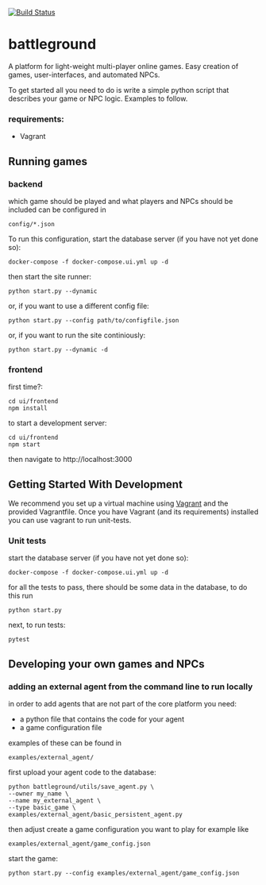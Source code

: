[![Build Status](https://travis-ci.org/vincentropy/battleground.svg?branch=master)](https://travis-ci.org/vincentropy/battleground)

# battleground

A platform for light-weight multi-player online games. Easy creation of games, user-interfaces, and automated NPCs.

To get started all you need to do is write a simple python script that describes your game or NPC logic. Examples to follow.

### requirements:
- Vagrant

## Running games
### backend
which game should be played and what players and NPCs should be included can be configured in
```
config/*.json
```

To run this configuration, start the database server (if you have not yet done so):
```
docker-compose -f docker-compose.ui.yml up -d
```

then start the site runner:
```
python start.py --dynamic
```

or, if you want to use a different config file:
```
python start.py --config path/to/configfile.json
```

or, if you want to run the site continiously:
```
python start.py --dynamic -d
```

### frontend
first time?:
```
cd ui/frontend
npm install
```

to start a development server:
```
cd ui/frontend
npm start
```

then navigate to http://localhost:3000

## Getting Started With Development
We recommend you set up a virtual machine using [Vagrant](https://www.vagrantup.com/) and the provided Vagrantfile. Once you have Vagrant (and its requirements) installed you can use vagrant to run unit-tests.


### Unit tests

start the database server (if you have not yet done so):
```
docker-compose -f docker-compose.ui.yml up -d
```

for all the tests to pass, there should be some data in the database, to do this run
```
python start.py
```

next, to run tests:
```
pytest
```

## Developing your own games and NPCs

### adding an external agent from the command line to run locally

in order to add agents that are not part of the core platform you need:
- a python file that contains the code for your agent
- a game configuration file

examples of these can be found in
```
examples/external_agent/
```

first upload your agent code to the database:
```
python battleground/utils/save_agent.py \
--owner my_name \
--name my_external_agent \
--type basic_game \
examples/external_agent/basic_persistent_agent.py
```

then adjust create a game configuration you want to play for example like
```
examples/external_agent/game_config.json
```

start the game:
```
python start.py --config examples/external_agent/game_config.json
```
